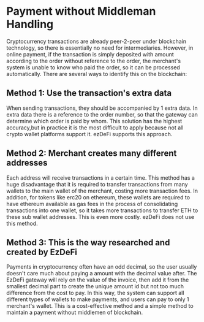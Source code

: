 # Payment without Middleman Handling

Cryptocurrency transactions are already peer-2-peer under blockchain technology, so there is essentially no need for intermediaries. However, in online payment, if the transaction is simply deposited with amount according to the order without reference to the order, the merchant's system is unable to know who paid the order, so it can be processed automatically. There are several ways to identify this on the blockchain:

## Method 1: Use the transaction's extra data

When sending transactions, they should be accompanied by 1 extra data. In extra data there is a reference to the order number, so that the gateway can determine which order is paid by whom. This solution has the highest accuracy,but in practice it is the most difficult to apply because not all crypto wallet platforms support it. ezDeFi supports this approach.

## Method 2: Merchant creates many different addresses

Each address will receive transactions in a certain time. This method has a huge disadvantage that it is required to transfer transactions from many wallets to the main wallet of the merchant, costing more transaction fees. In addition, for tokens like erc20 on ethereum, these wallets are required to have ethereum available as gas fees in the process of consolidating transactions into one wallet, so it takes more transactions to transfer ETH to these sub wallet addresses. This is even more costly. ezDeFi does not use this method.

## Method 3: This is the way researched and created by EzDeFi

Payments in cryptocurrency often have an odd decimal, so the user usually doesn't care much about paying a amount with the decimal value after. The EzDeFi gateway will rely on the value of the invoice, then add it from the smallest decimal part to create the unique amount id but not too much difference from the cost to pay. In this way, the system can support all different types of wallets to make payments, and users can pay to only 1 merchant's wallet. This is a cost-effective method and a simple method to maintain a payment without middlemen of blockchain.
